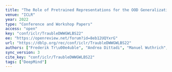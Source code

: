 ```yaml
---
title: "The Role of Pretrained Representations for the OOD Generalization of RL Agents."
venue: "ICLR"
year: 2022
type: "Conference and Workshop Papers"
access: "open"
key: "conf/iclr/TraubleDWWGWLBS22"
ee: "https://openreview.net/forum?id=8eb12UQYxrG"
url: "https://dblp.org/rec/conf/iclr/TraubleDWWGWLBS22"
authors: ["Frederik Tr\u00e4uble", "Andrea Dittadi", "Manuel Wuthrich", "Felix Widmaier", "Peter Vincent Gehler", "Ole Winther", "Francesco Locatello", "Olivier Bachem", "Bernhard Sch\u00f6lkopf", "Stefan Bauer"]
sync_version: 3
cite_key: "conf/iclr/TraubleDWWGWLBS22"
tags: ["DeepMind"]
---
```


